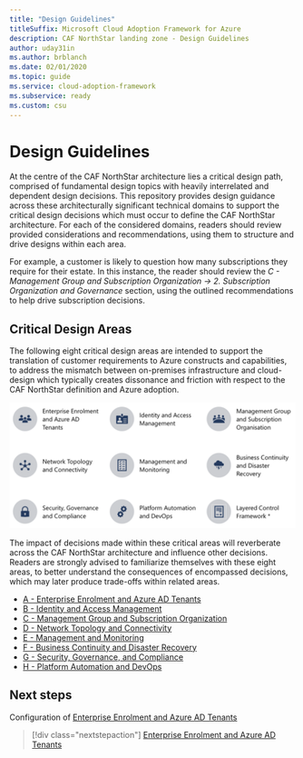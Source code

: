 ```yaml
---
title: "Design Guidelines"
titleSuffix: Microsoft Cloud Adoption Framework for Azure
description: CAF NorthStar landing zone - Design Guidelines
author: uday31in
ms.author: brblanch
ms.date: 02/01/2020
ms.topic: guide
ms.service: cloud-adoption-framework
ms.subservice: ready
ms.custom: csu
---
```



# Design Guidelines

At the centre of the CAF NorthStar architecture lies a critical design path, comprised of fundamental design topics with heavily interrelated and dependent design decisions. This repository provides design guidance across these architecturally significant technical domains to support the critical design decisions which must occur to define the CAF NorthStar architecture. For each of the considered domains, readers should review provided considerations and recommendations, using them to structure and drive designs within each area.

For example, a customer is likely to question how many subscriptions they require for their estate. In this instance, the reader should review the *C - Management Group and Subscription Organization -&gt; 2. Subscription Organization and Governance* section, using the outlined recommendations to help drive subscription decisions.

## Critical Design Areas

The following eight critical design areas are intended to support the translation of customer requirements to Azure constructs and capabilities, to address the mismatch between on-premises infrastructure and cloud-design which typically creates dissonance and friction with respect to the CAF NorthStar definition and Azure adoption.

[![Critical Design Areas](./media/critical-design-areas.png "Critical Design Areas")](./media/critical-design-areas.png)

The impact of decisions made within these critical areas will reverberate across the CAF NorthStar architecture and influence other decisions. Readers are strongly advised to familiarize themselves with these eight areas, to better understand the consequences of encompassed decisions, which may later produce trade-offs within related areas.

* [A - Enterprise Enrolment and Azure AD Tenants](./A-Enterprise-Enrolment-and-Azure-AD-Tenants.md)
* [B - Identity and Access Management](./B-Identity-and-Access-Management.md)
* [C - Management Group and Subscription Organization](./C-Management-Group-and-Subscription-Organization.md)
* [D - Network Topology and Connectivity](./D-Network-Topology-and-Connectivity.md)
* [E - Management and Monitoring](./E-Management-and-Monitoring.md)
* [F - Business Continuity and Disaster Recovery](./F-Business-Continuity-and-Disaster-Recovery.md)
* [G - Security, Governance, and Compliance](./G-Security-Governance-and-Compliance.md)
* [H - Platform Automation and DevOps](./H-Platform-Automation-and-DevOps.md)

## Next steps

Configuration of [Enterprise Enrolment and Azure AD Tenants](./A-Enterprise-Enrolment-and-Azure-AD-Tenants.md)

> [!div class="nextstepaction"]
> [Enterprise Enrolment and Azure AD Tenants](./A-Enterprise-Enrolment-and-Azure-AD-Tenants.md)